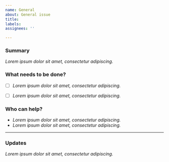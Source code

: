 ```yaml
---
name: General
about: General issue
title:
labels:
assignees: ''

---
```


<!--
Please complete the following sections when you open an issue. You are encouraged to keep this top level comment box updated as you develop and respond to reviews. If you have write access to the repository please also assign the appropriate label (or labels) to your issue. Note that text within html comment tags will not be rendered.
-->
### Summary

<!-- Please provide a detailed description of the change or addition you are proposing, or the question you're asking. Please provide as much context as possible and link to related issues and/or pull requests.
-->

*Lorem ipsum dolor sit amet, consectetur adipiscing.*

### What needs to be done?

<!-- We suggest using bullets (indicated by * or -) and filled checkboxes [x] here -->

- [ ] *Lorem ipsum dolor sit amet, consectetur adipiscing.*
- [ ] *Lorem ipsum dolor sit amet, consectetur adipiscing.*


### Who can help?

<!-- We suggest using bullets (indicated by * or -) and filled checkboxes [x] here -->

* *Lorem ipsum dolor sit amet, consectetur adipiscing.*
* *Lorem ipsum dolor sit amet, consectetur adipiscing.*


---

### Updates

<!-- To avoid that others have to read through the full thread of comments, please update the initial issue with important updates (e.g. decisions taken) regularly. You can update the task list and summary above directly (this is encouraged!) or add new information below in this new section.
-->

*Lorem ipsum dolor sit amet, consectetur adipiscing.*
